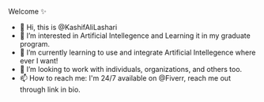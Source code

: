 Welcome ✨

- 👋 Hi, this is @KashifAliLashari
- 👀 I’m interested in Artificial Intellegence and Learning it in my graduate program. 
- 🌱 I’m currently learning to use and integrate Artificial Intellegence where ever I want!
- 💞️ I’m looking to work with individuals, organizations, and others too. 
- 📫 How to reach me: I'm 24/7 available on @Fiverr, reach me out through link in bio.
